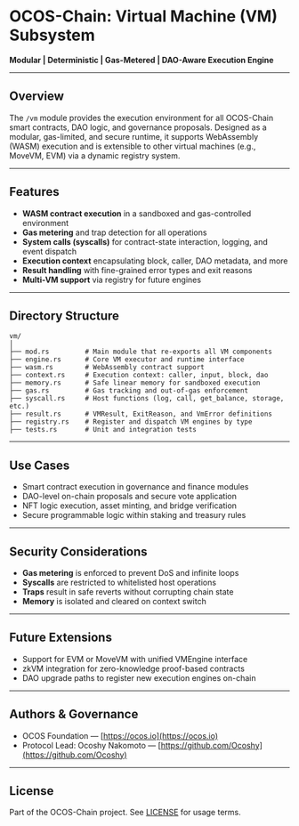 # OCOS-Chain: Virtual Machine (VM) Subsystem

**Modular | Deterministic | Gas-Metered | DAO-Aware Execution Engine**

---

## Overview

The `/vm` module provides the execution environment for all OCOS-Chain smart contracts, DAO logic, and governance proposals. Designed as a modular, gas-limited, and secure runtime, it supports WebAssembly (WASM) execution and is extensible to other virtual machines (e.g., MoveVM, EVM) via a dynamic registry system.

---

## Features

- **WASM contract execution** in a sandboxed and gas-controlled environment
- **Gas metering** and trap detection for all operations
- **System calls (syscalls)** for contract-state interaction, logging, and event dispatch
- **Execution context** encapsulating block, caller, DAO metadata, and more
- **Result handling** with fine-grained error types and exit reasons
- **Multi-VM support** via registry for future engines

---

## Directory Structure

```
vm/
│
├── mod.rs         # Main module that re-exports all VM components
├── engine.rs      # Core VM executor and runtime interface
├── wasm.rs        # WebAssembly contract support
├── context.rs     # Execution context: caller, input, block, dao
├── memory.rs      # Safe linear memory for sandboxed execution
├── gas.rs         # Gas tracking and out-of-gas enforcement
├── syscall.rs     # Host functions (log, call, get_balance, storage, etc.)
├── result.rs      # VMResult, ExitReason, and VmError definitions
├── registry.rs    # Register and dispatch VM engines by type
├── tests.rs       # Unit and integration tests
```

---

## Use Cases

- Smart contract execution in governance and finance modules
- DAO-level on-chain proposals and secure vote application
- NFT logic execution, asset minting, and bridge verification
- Secure programmable logic within staking and treasury rules

---

## Security Considerations

- **Gas metering** is enforced to prevent DoS and infinite loops
- **Syscalls** are restricted to whitelisted host operations
- **Traps** result in safe reverts without corrupting chain state
- **Memory** is isolated and cleared on context switch

---

## Future Extensions

- Support for EVM or MoveVM with unified VMEngine interface
- zkVM integration for zero-knowledge proof-based contracts
- DAO upgrade paths to register new execution engines on-chain

---

## Authors & Governance

- OCOS Foundation — [https://ocos.io](https://ocos.io)
- Protocol Lead: Ocoshy Nakomoto — [https://github.com/Ocoshy](https://github.com/Ocoshy)

---

## License

Part of the OCOS-Chain project. See [LICENSE](../LICENSE) for usage terms.
